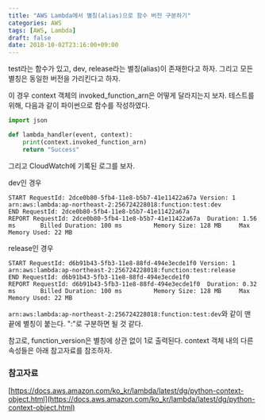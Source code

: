 ```yaml
---
title: "AWS Lambda에서 별칭(alias)으로 함수 버전 구분하기"
categories: AWS
tags: [AWS, Lambda]
draft: false
date: 2018-10-02T23:16:00+09:00
---
```


test라는 함수가 있고, dev, release라는 별칭(alias)이 존재한다고 하자. 그리고 모든 별칭은 동일한 버전을 가리킨다고 하자.

이 경우 context 객체의 invoked_function_arn은 어떻게 달라지는지 보자. 테스트를 위해, 다음과 같이 파이썬으로 함수를 작성하였다.

```python
import json

def lambda_handler(event, context): 
    print(context.invoked_function_arn)
    return "Success"
```

그리고 CloudWatch에 기록된 로그를 보자.

dev인 경우

```
START RequestId: 2dce0b80-5fb4-11e8-b5b7-41e11422a67a Version: 1
arn:aws:lambda:ap-northeast-2:256724228018:function:test:dev
END RequestId: 2dce0b80-5fb4-11e8-b5b7-41e11422a67a
REPORT RequestId: 2dce0b80-5fb4-11e8-b5b7-41e11422a67a  Duration: 1.56 ms       Billed Duration: 100 ms         Memory Size: 128 MB     Max Memory Used: 22 MB
```

release인 경우

```
START RequestId: d6b91b43-5fb3-11e8-88fd-494e3ecde1f0 Version: 1
arn:aws:lambda:ap-northeast-2:256724228018:function:test:release
END RequestId: d6b91b43-5fb3-11e8-88fd-494e3ecde1f0
REPORT RequestId: d6b91b43-5fb3-11e8-88fd-494e3ecde1f0  Duration: 0.32 ms       Billed Duration: 100 ms         Memory Size: 128 MB     Max Memory Used: 22 MB
```

`arn:aws:lambda:ap-northeast-2:256724228018:function:test:dev`와 같이 맨 끝에 별칭이 붙는다. ":"로 구분하면 될 것 같다.

참고로, function_version은 별칭에 상관 없이 1로 출력된다. context 객체 내의 다른 속성들은 아래 참고자료를 참조하자.

### 참고자료

[https://docs.aws.amazon.com/ko_kr/lambda/latest/dg/python-context-object.html](https://docs.aws.amazon.com/ko_kr/lambda/latest/dg/python-context-object.html)